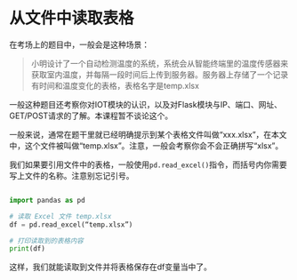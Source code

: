 # 从文件中读取表格

在考场上的题目中，一般会是这种场景：

> 小明设计了一个自动检测温度的系统，系统会从智能终端里的温度传感器来获取室内温度，并每隔一段时间后上传到服务器。服务器上存储了一个记录有时间和温度变化的表格，表格名字是temp.xlsx

一般这种题目还考察你对IOT模块的认识，以及对Flask模块与IP、端口、网址、GET/POST请求的了解。本课程暂不谈论这个。

一般来说，通常在题干里就已经明确提示到某个表格文件叫做“xxx.xlsx”，在本文中，这个文件被叫做“temp.xlsx”。注意，一般会考察你会不会正确拼写“xlsx”。

我们如果要引用文件中的表格，一般使用`pd.read_excel()`指令，而括号内你需要写上文件的名称。注意别忘记引号。

```python

import pandas as pd

# 读取 Excel 文件 temp.xlsx
df = pd.read_excel(“temp.xlsx”)

# 打印读取到的表格内容
print(df)

```

这样，我们就能读取到文件并将表格保存在df变量当中了。

